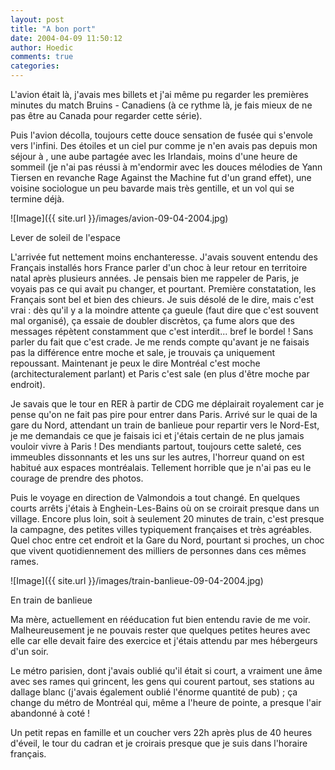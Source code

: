 ```yaml
---
layout: post
title: "A bon port"
date: 2004-04-09 11:50:12
author: Hoedic
comments: true
categories: 
---
```



L'avion était là, j'avais mes billets et j'ai même pu regarder les premières minutes du match Bruins - Canadiens (à ce rythme là, je fais mieux de ne pas être au Canada pour regarder cette série).

Puis l'avion décolla, toujours cette douce sensation de fusée qui s'envole vers l'infini. Des étoiles et un ciel pur comme je n'en avais pas depuis mon séjour à , une aube partagée avec les Irlandais, moins d'une heure de sommeil (je n'ai pas réussi à m'endormir avec les douces mélodies de Yann Tiersen en revanche Rage Against the Machine fut d'un grand effet), une voisine sociologue un peu bavarde mais très gentille, et un vol qui se termine déjà.

![Image]({{ site.url }}/images/avion-09-04-2004.jpg)
<div class="photoattrib">Lever de soleil de l'espace</div>



L'arrivée fut nettement moins enchanteresse. J'avais souvent entendu des Français installés hors France parler d'un choc à leur retour en territoire natal après plusieurs années. Je pensais bien me rappeler de Paris, je voyais pas ce qui avait pu changer, et pourtant. Première constatation, les Français sont bel et bien des chieurs. Je suis désolé de le dire, mais c'est vrai : dès qu'il y a la moindre attente ça gueule (faut dire que c'est souvent mal organisé), ça essaie de doubler discrètos, ça fume alors que des messages répètent constamment que c'est interdit... bref le bordel ! Sans parler du fait que c'est crade. Je me rends compte qu'avant je ne faisais pas la différence entre moche et sale, je trouvais ça uniquement repoussant. Maintenant je peux le dire Montréal c'est moche (architecturalement parlant) et Paris c'est sale (en plus d'être moche par endroit).

Je savais que le tour en RER à partir de CDG me déplairait royalement car je pense qu'on ne fait pas pire pour entrer dans Paris. Arrivé sur le quai de la gare du Nord, attendant un train de banlieue pour repartir vers le Nord-Est, je me demandais ce que je faisais ici et j'étais certain de ne plus jamais vouloir vivre à Paris ! Des mendiants partout, toujours cette saleté, ces immeubles dissonnants et les uns sur les autres, l'horreur quand on est habitué aux espaces montréalais. Tellement horrible que je n'ai pas eu le courage de prendre des photos.

Puis le voyage en direction de Valmondois a tout changé. En quelques courts arrêts j'étais à Enghein-Les-Bains où on se croirait presque dans un village. Encore plus loin, soit à seulement 20 minutes de train, c'est presque la campagne, des petites villes typiquement françaises et très agréables. Quel choc entre cet endroit et la Gare du Nord, pourtant si proches, un choc que vivent quotidiennement des milliers de personnes dans ces mêmes rames.

![Image]({{ site.url }}/images/train-banlieue-09-04-2004.jpg)
<div class="photoattrib">En train de banlieue</div>



Ma mère, actuellement en rééducation fut bien entendu ravie de me voir. Malheureusement je ne pouvais rester que quelques petites heures avec elle car elle devait faire des exercice et j'étais attendu par mes hébergeurs d'un soir.

Le métro parisien, dont j'avais oublié qu'il était si court, a vraiment une âme avec ses rames qui grincent, les gens qui courent partout, ses stations au dallage blanc (j'avais également oublié l'énorme quantité de pub) ; ça change du métro de Montréal qui, même a l'heure de pointe, a presque l'air abandonné à coté !

Un petit repas en famille et un coucher vers 22h après plus de 40 heures d'éveil, le tour du cadran et je croirais presque que je suis dans l'horaire français.